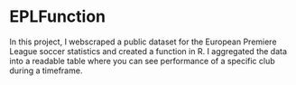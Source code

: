 # EPLFunction

In this project, I webscraped a public dataset for the European Premiere League soccer statistics and created a function in R. I aggregated the data into a readable table where you can see performance of a specific club during a timeframe.

